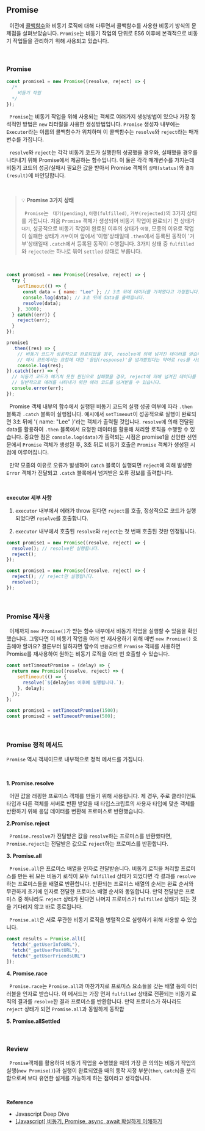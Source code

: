 ## Promise

&nbsp;&nbsp;이전에 [콜백함수](./콜백함수.md)와 비동기 로직에 대해 다루면서 콜백함수를 사용한 비동기 방식의 문제점을 살펴보았습니다. `Promise`는 비동기 작업의 단위로 ES6 이후에 본격적으로 비동기 작업들을 관리하기 위해 사용되고 있습니다.

<br>

### Promise

```javascript
const promise1 = new Promise((resolve, reject) => {
  /*
    비동기 작업
  */
});
```

&nbsp;&nbsp;`Promise`는 비동기 작업을 위해 사용되는 객체로 여러가지 생성방법이 있으나 가장 정석적인 방법은 `new` 리터럴을 사용한 생성방법입니다. `Promise` 생성자 내부에는 `Executor`라는 이름의 콜백함수가 위치하며 이 콜백함수는 `resolve`와 `reject`라는 매개변수를 가집니다.

&nbsp;&nbsp;`resolve`와 `reject`는 각각 비동기 코드가 실행한뒤 성공했을 경우와, 실패했을 경우를 나타내기 위해 Promise에서 제공하는 함수입니다. 이 둘은 각각 매개변수를 가지는데 비동기 코드의 성공/실패시 필요한 값을 받아서 Promise 객체의 `상태(status)`와 `결과(result)`에 바인딩합니다.

<br>

> 💡 **Promise 3가지 상태**
>
> &nbsp;&nbsp;`Promise`는 ` 대기(pending)`, `이행(fulfilled)`, `거부(rejected)`의 3가지 상태를 가집니다. 처음 `Promise` 객체가 생성되어 비동기 작업이 완료되기 전 상태가 `대기`, 성공적으로 비동기 작업이 완료된 이후의 상태가 `이행`, 모종의 이유로 작업이 실패한 상태가 `거부`이며 앞에서 '이행'상태일때 `.then`에서 등록된 동작이 '거부'상태일때 `.catch`에서 등록된 동작이 수행됩니다. 3가지 상태 중 `fulfilled`와 `rejected`는 하나로 묶어 `settled` 상태로 부릅니다.

<br>

```javascript
const promise1 = new Promise((resolve, reject) => {
  try {
    setTimeout(() => {
      const data = { name: "Lee" }; // 3초 뒤에 데이터를 가져왔다고 가정합니다.
      console.log(data); // 3초 뒤에 data를 출력합니다.
      resolve(data);
    }, 3000);
  } catch((err)) {
    reject(err);
  }
});

promise1
  .then((res) => {
    // 비동기 코드가 성공적으로 완료되었을 경우, resolve에 의해 넘겨진 데이터를 받습니다.
    // 예시 코드에서는 요청에 대한 '응답(response)'을 넘겨받았다는 약어로 res를 사용했습니다.
    console.log(res);
}).catch((err) => {
  // 비동기 코드가 예기치 못한 원인으로 실패했을 경우, reject에 의해 넘겨진 데이터를 받습니다.
  // 일반적으로 에러를 나타내기 위한 에러 코드를 넘겨받을 수 있습니다.
  console.error(err);
});
```

&nbsp;&nbsp;Promise 객체 내부의 함수에서 실행된 비동기 코드의 실행 성공 여부에 따라 `.then` 블록과 `.catch` 블록이 실행됩니다. 예시에서 `setTimeout`이 성공적으로 실행이 완료되면 3초 뒤에 '{ name: "Lee" }'라는 객체가 출력될 것입니다. `resolve`에 의해 전달된 data를 활용하여 `.then` 블록에서 요청한 데이터를 활용해 처리할 로직을 수행할 수 있습니다. 중요한 점은 `console.log(data)`가 출력되는 시점은 promise1을 선언한 선언문에서 `Promise` 객체가 생성된 후, 3초 뒤로 비동기 호출은 `Promise` 객체가 생성된 시점에 이루어집니다.

&nbsp;&nbsp;만약 모종의 이유로 오류가 발생하여 `catch` 블록이 실행되면 `reject`에 의해 발생한 `Error` 객체가 전달되고 `.catch` 블록에서 넘겨받은 오류 정보를 출력합니다.

<br>

**executor 세부 사항**

1. `executor` 내부에서 에러가 throw 된다면 `reject`를 호출, 정상적으로 코드가 실행되었다면 `resolve`를 호출합니다.

2. `executor` 내부에서 호출된 `resolve`와 `reject`는 첫 번째 호출된 것만 인정됩니다.

```javascript
const promise1 = new Promise((resolve, reject) => {
  resolve(); // resolve만 실행됩니다.
  reject();
});

const promise1 = new Promise((resolve, reject) => {
  reject(); // reject만 실행됩니다.
  resolve();
});
```

<br>

### Promise 재사용

&nbsp;&nbsp;이제까지 `new Promise()`가 받는 함수 내부에서 비동기 작업을 실행할 수 있음을 확인했습니다. 그렇다면 이 비동기 작업을 여러 번 재사용하기 위해 매번 `new Promise()` 호출해야 할까요? 결론부터 말하자면 함수의 `반환값`으로 `Promise` 객체를 사용하면 Promise를 재사용하여 원하는 비동기 로직을 여러 번 호출할 수 있습니다.

```javascript
const setTimeoutPromise = (delay) => {
  return new Promise((resolve, reject) => {
    setTimeout(() => {
      resolve(`${delay}ms 이후에 실행됩니다.`);
    }, delay);
  });
};

const promise1 = setTimeoutPromise(1500);
const promise2 = setTimeoutPromise(500);
```

<br>

### Promise 정적 메서드

`Promise` 역시 객체이므로 내부적으로 정적 메서드를 가집니다.

<br>

**1. Promise.resolve**

&nbsp;&nbsp;어떤 값을 래핑한 프로미스 객체를 만들기 위해 사용됩니다. 제 경우, 주로 클라이언트 타입과 다른 객체를 서버로 반환 받았을 때 타입스크립트의 사용자 타입에 맞춘 객체를 반환하기 위해 응답 데이터를 변환해 프로미스로 반환했습니다.

**2.Promise.reject**

&nbsp;&nbsp;`Promise.resolve`가 전달받은 값을 `resolve`하는 프로미스를 반환했다면, `Promise.reject`는 전달받은 값으로 `reject`하는 프로미스를 반환합니다.

**3. Promise.all**

&nbsp;&nbsp;`Promise.all`은 프로미스 배열을 인자로 전달받습니다. 비동기 로직을 처리할 프로미스를 만든 뒤 모든 비동기 로직이 모두 `fulfilled` 상태가 되었다면 각 결과를 `resolve`하는 프로미스들을 배열로 반환합니다. 반환되는 프로미스 배열의 순서는 완료 순서와 무관하게 초기에 인자로 전달한 프로미스 배열 순서와 동일합니다. 만약 전달받은 프로미스 중 하나라도 `reject` 상태가 된다면 나머지 프로미스가 `fulfilled` 상태가 되는 것을 기다리지 않고 바로 종료됩니다.

&nbsp;&nbsp;`Promise.all`은 서로 무관한 비동기 로직을 병렬적으로 실행하기 위해 사용할 수 있습니다.

```javascript
const results = Promise.all([
  fetch("_getUserInfoURL"),
  fetch("_getUserPostURL"),
  fetch("_getUserFriendsURL")
]);
```

**4. Promise.race**

&nbsp;&nbsp;`Promise.race`는 `Promise.all`과 마찬가지로 프로미스 요소들을 갖는 배열 등의 이터러블을 인자로 받습니다. 이 메서드는 가장 먼저 `fulfilled` 상태로 전환되는 비동기 로직의 결과를 `resolve`한 결과 프로미스를 반환합니다. 만약 프로미스가 하나라도 `reject` 상태가 되면 `Promise.all`과 동일하게 동작합

**5. Promise.allSettled**


<br>

### Review

&nbsp;&nbsp;`Promise`객체를 활용하여 비동기 작업을 수행했을 때의 가장 큰 의의는 비동기 작업의 실행(`new Promise()`)과 실행이 완료되었을 때의 동작 지정 부분(`then`, `catch`)을 분리함으로써 보다 유연한 설계를 가능하게 하는 점이라고 생각합니다.

<br>

**Reference**

- Javascript Deep Dive
- [[Javascript] 비동기, Promise, async, await 확실하게 이해하기](https://velog.io/@coin46/%EB%B9%84%EB%8F%99%EA%B8%B0%EB%A5%BC-%EC%B2%98%EB%A6%AC%ED%95%98%EB%8A%94-%EC%BD%9C%EB%B0%B1-Promise-asyncawait)
